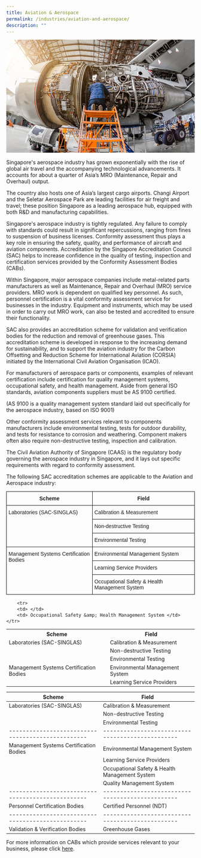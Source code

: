 ```yaml
---
title: Aviation & Aerospace
permalink: /industries/aviation-and-aerospace/
description: ""
---
```

![Aviation &amp; Aerospace Industries](/images/industries/aviation-and-aerospace.jpg)

Singapore's aerospace industry has grown exponentially with the rise of global air travel and the accompanying technological advancements. It accounts for about a quarter of Asia’s MRO (Maintenance, Repair and Overhaul) output. 

The country also hosts one of  Asia’s largest cargo airports. Changi Airport and the Seletar Aerospace Park are leading facilities for air freight and travel; these position Singapore as a leading aerospace hub, equipped with both R&amp;D and manufacturing capabilities.

Singapore's aerospace industry is tightly regulated. Any failure to comply with standards could result in significant repercussions, ranging from fines to suspension of business licenses. Conformity assessment thus plays a key role in ensuring the safety, quality, and performance of aircraft and aviation components. Accreditation by the Singapore Accreditation Council (SAC) helps to increase confidence in the quality of testing, inspection and certification services provided by the Conformity Assessment Bodies (CABs).

Within Singapore, major aerospace companies include metal-related parts manufacturers as well as Maintenance, Repair and Overhaul (MRO) service providers. MRO work is dependent on qualified key personnel. As such, personnel certification is a vital conformity assessment service for businesses in the industry. Equipment and instruments, which may be used in order to carry out MRO work, can also be tested and accredited to ensure their functionality.

SAC also provides an accreditation scheme for validation and verification bodies for the reduction and removal of greenhouse gases. This accreditation scheme is developed in response to the increasing demand for sustainability, and to support the aviation industry for the Carbon Offsetting and Reduction Scheme for International Aviation (CORSIA) initiated by the International Civil Aviation Organisation (ICAO).

For manufacturers of aerospace parts or components, examples of relevant certification include certification for quality management systems, occupational safety, and health management. Aside from general ISO standards, aviation components suppliers must be AS 9100 certified.

(AS 9100 is a quality management system standard laid out specifically for the aerospace industry, based on ISO 9001)

Other conformity assessment services relevant to components manufacturers include environmental testing, tests for outdoor durability, and tests for resistance to corrosion and weathering. Component makers often also require non-destructive testing, inspection and calibration.

The Civil Aviation Authority of Singapore (CAAS) is the regulatory body governing the aerospace industry in Singapore, and it lays out specific requirements with regard to conformity assessment.

The following SAC accreditation schemes are applicable to the Aviation and Aerospace industry:

<style type="text/css">
.tg  {border-collapse:collapse;border-spacing:0;}
.tg td{border-color:black;border-style:solid;border-width:1px;font-family:Arial, sans-serif;font-size:14px;
  overflow:hidden;padding:10px 5px;word-break:normal;}
.tg th{border-color:black;border-style:solid;border-width:1px;font-family:Arial, sans-serif;font-size:14px;
  font-weight:normal;overflow:hidden;padding:10px 5px;word-break:normal;}
.tg .tg-cly1{text-align:left;vertical-align:middle}
.tg .tg-wa1i{font-weight:bold;text-align:center;vertical-align:middle}
.tg .tg-0lax{text-align:left;vertical-align:top}
</style>
<table class="tg">
<thead>
  <tr>
    <th class="tg-wa1i"> Scheme </th>
    <th class="tg-wa1i"> Field </th>
  </tr>
</thead>
<tbody>
  <tr>
    <td rowspan="3" class="tg-0lax"> Laboratories (SAC-SINGLAS) </td>
    <td class="tg-cly1"> Calibration &amp; Measurement </td>
  </tr>
  <tr>
    <td class="tg-cly1"> Non-destructive Testing </td>
  </tr>
  <tr>
    <td class="tg-cly1"> Environmental Testing </td>
  </tr>
  <tr>
    <td rowspan="3" class="tg-0lax"> Management Systems Certification Bodies</td>
    <td class="tg-cly1"> Environmental Management System </td>
  </tr>
  <tr>
    <td class="tg-cly1"> Learning Service Providers </td>
  </tr>
  <tr>
    <td class="tg-cly1"> Occupational Safety &amp; Health Management System </td>
  </tr>
</tbody>
</table>


<table>
	<tbody><tr>
		<th> Scheme </th>
		<th> Field </th>
	</tr>
	<tr>
		<td> Laboratories (SAC-SINGLAS) </td>
		<td> Calibration &amp; Measurement </td>
	</tr>
	<tr>
		<td> </td>
		<td> Non-destructive Testing </td>
	</tr>
		<tr>
		<td> </td>
		<td> Environmental Testing </td>
	</tr>
		<tr>
		<td> Management Systems Certification Bodies</td>
		<td> Environmental Management System </td>
	</tr>
		<tr>
		<td> </td>
		<td> Learning Service Providers </td>
	</tr>
			
		<tr>
		<td> </td>
		<td> Occupational Safety &amp; Health Management System </td>
	</tr>
</tbody></table>

| Scheme                                          | Field                                          |
|-------------------------------------------------|------------------------------------------------|
| Laboratories (SAC-SINGLAS)                      | Calibration &amp; Measurement                      |
|                                                 | Non-destructive Testing                        |
|                                                 | Environmental Testing                          |
|-------------------------------------------------|------------------------------------------------|
| Management Systems Certification Bodies         | Environmental Management System                |
|                                                 | Learning Service Providers                     |
|                                                 | Occupational Safety &amp; Health Management System |
|                                                 | Quality Management System                      |
|-------------------------------------------------|------------------------------------------------|
| Personnel Certification Bodies                  | Certified Personnel (NDT)                      |
|-------------------------------------------------|------------------------------------------------|
| Validation &amp; Verification Bodies                | Greenhouse Gases                               |

For more information on CABs which provide services relevant to your business, please click [here](/services/accreditation-services).